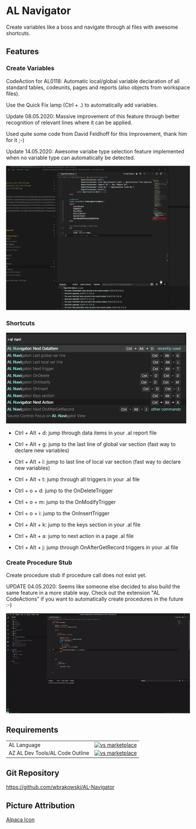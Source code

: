 # AL Navigator

Create variables like a boss and navigate through al files with awesome shortcuts.

## Features

### Create Variables

CodeAction for AL0118: Automatic local/global variable declaration of all standard tables, codeunits, pages and reports (also objects from workspace files).

Use the Quick Fix lamp (Ctrl + .) to automatically add variables.

Update 08.05.2020: Massive improvement of this feature through better recognition of relevant lines where it can be applied.

Used quite some code from David Feldhoff for this Improvement, thank him for it ;-)

Update 14.05.2020: Awesome variabe type selection feature implemented when no variable type can automatically be detected.

![Create Local Variable](resources/VarCreatorGif.gif)

### Shortcuts

![Shortcuts](resources/ALNavigator_Shortcuts.png)

- Ctrl + Alt + d: jump through data items in your .al report file 
- Ctrl + Alt + g: jump to the last line of global var section (fast way to declare new variables)
- Ctrl + Alt + l: jump to last line of local var section (fast way to declare new variables)

- Ctrl + Alt + t: jump through all triggers in your .al file 
- Ctrl + o + d: jump to the OnDeleteTrigger
- Ctrl + o + m: jump to the OnModifyTrigger
- Ctrl + o + i: jump to the OnInsertTrigger

- Ctrl + Alt + k: jump to the keys section in your .al file 
- Ctrl + Alt + a: jump to next action in a page .al file
- Ctrl + Alt + j: jump through OnAfterGetRecord triggers in your .al file 

### Create Procedure Stub

Create procedure stub if procedure call does not exist yet.

UPDATE 04.05.2020: Seems like someone else decided to also build the same feature in a more stable way.
Check out the extension "AL CodeActions" if you want to automatically create procedures in the future :-)

![Create Procedure Stub](resources/CreateProcedureStub.gif)

 



## Requirements

|              |         |
|--------------|---------|
| AL Language               | [![vs marketplace](https://img.shields.io/vscode-marketplace/v/ms-dynamics-smb.al.svg?label=vs%20marketplace)](https://marketplace.visualstudio.com/items?itemName=ms-dynamics-smb.al) |
| AZ AL Dev Tools/AL Code Outline           | [![vs marketplace](https://img.shields.io/vscode-marketplace/v/andrzejzwierzchowski.al-code-outline.svg?label=vs%20marketplace)](https://marketplace.visualstudio.com/items?itemName=andrzejzwierzchowski.al-code-outline) |

## Git Repository

https://github.com/wbrakowski/AL-Navigator

## Picture Attribution
<a href="https://vectorified.com/alpaca-icon">Alpaca Icon</a>